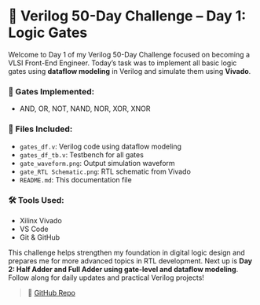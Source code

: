 # 🔰 Verilog 50-Day Challenge – Day 1: Logic Gates

Welcome to Day 1 of my Verilog 50-Day Challenge focused on becoming a VLSI Front-End Engineer. Today’s task was to implement all basic logic gates using **dataflow modeling** in Verilog and simulate them using **Vivado**.

### 🔧 Gates Implemented:
- AND, OR, NOT, NAND, NOR, XOR, XNOR

### 📁 Files Included:
- `gates_df.v`: Verilog code using dataflow modeling  
- `gates_df_tb.v`: Testbench for all gates  
- `gate_waveform.png`: Output simulation waveform  
- `gate_RTL Schematic.png`: RTL schematic from Vivado  
- `README.md`: This documentation file

### 🛠 Tools Used:  
- Xilinx Vivado  
- VS Code  
- Git & GitHub

This challenge helps strengthen my foundation in digital logic design and prepares me for more advanced topics in RTL development. Next up is **Day 2: Half Adder and Full Adder using gate-level and dataflow modeling**. Follow along for daily updates and practical Verilog projects!

> 🔗 [GitHub Repo](https://github.com/dedeep-vlsi-fe-engg/verilog-50day-challenge.git)